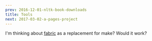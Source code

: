 ```yaml
---
prev: 2016-12-01-nltk-book-downloads
title: Tools
next: 2017-03-02-a-pages-project
---
```


I'm thinking about [fabric](http://docs.fabfile.org/en/1.13/) as a
replacement for make? Would it work?
